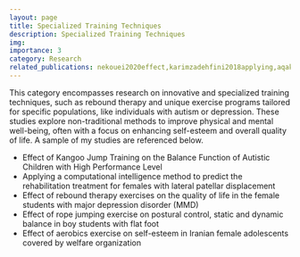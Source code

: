 ```yaml
---
layout: page
title: Specialized Training Techniques
description: Specialized Training Techniques
img:
importance: 3
category: Research
related_publications: nekouei2020effect,karimzadehfini2018applying,aqakuchaki2015effect,ghaderiyan2016effect,hasanpour2014effect
---
```


This category encompasses research on innovative and specialized training techniques, such as rebound therapy and unique exercise programs tailored for specific 
populations, like individuals with autism or depression. These studies explore non-traditional methods to improve physical and mental well-being, often with a focus 
on enhancing self-esteem and overall quality of life. A sample of my studies are referenced below. 

-	Effect of Kangoo Jump Training on the Balance Function of Autistic Children with High Performance Level
-	Applying a computational intelligence method to predict the rehabilitation treatment for females with lateral patellar displacement
-	Effect of rebound therapy exercises on the quality of life in the female students with major depression disorder (MMD)
-	Effect of rope jumping exercise on postural control, static and dynamic balance in boy students with flat foot
-	Effect of aerobics exercise on self-esteem in Iranian female adolescents covered by welfare organization
